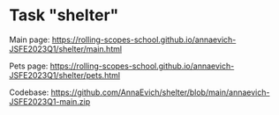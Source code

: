 # Task "shelter"
Main page: https://rolling-scopes-school.github.io/annaevich-JSFE2023Q1/shelter/main.html

Pets page: https://rolling-scopes-school.github.io/annaevich-JSFE2023Q1/shelter/pets.html

Codebase: https://github.com/AnnaEvich/shelter/blob/main/annaevich-JSFE2023Q1-main.zip
